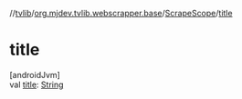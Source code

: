 //[tvlib](../../../index.md)/[org.mjdev.tvlib.webscrapper.base](../index.md)/[ScrapeScope](index.md)/[title](title.md)

# title

[androidJvm]\
val [title](title.md): [String](https://kotlinlang.org/api/latest/jvm/stdlib/kotlin/-string/index.html)
